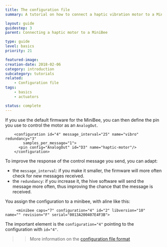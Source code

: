 ```yaml
---
title: The configuration file
summary: A tutorial on how to connect a haptic vibration motor to a MiniBee and control it from your software.

layout: guide
guidestep: 3
parent: Connecting a haptic motor to a MiniBee

type: guide
level: basics
priority: 21

featured-image:
creation-date: 2018-02-06
category: introduction
subcategory: tutorials
related:
    - Configuration file
tags:
    - basics
    - actuators

status: complete
---
```


If you use the default firmware for the MiniBee, you can then define the pin you use to control the motor as an `AnalogOut`.

```
    <configuration id="4" message_interval="25" name="vibro" redundancy="3"
        samples_per_message="1">
      <pin config="AnalogOut" id="D3" name="haptic-motor"/>
    </configuration>
```

To improve the response of the control message you send, you can adapt:

- the `message_interval`: if you make it smaller, the firmware will more often check for new messages received.
- the `redundancy`: if you increase it, the hive software will send the message more often, thus improving the chance that the message is received.

You assign the configuration to a minibee, with aline like this:

```
     <minibee caps="7" configuration="4" id="2" libversion="10" name="" revision="F" serial="0013A200407E4F3B">
```

The important element is the `configuration="4"` pointing to the configuration with `id="4"`.

>>More information on the [configuration file format](../configuration-file)